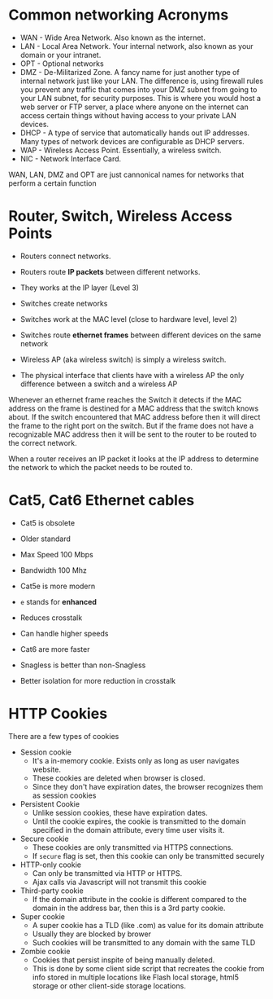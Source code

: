 # Common networking Acronyms

* WAN - Wide Area Network. Also known as the internet.
* LAN - Local Area Network. Your internal network, also known as your domain
or your intranet.
* OPT - Optional networks
* DMZ - De-Militarized Zone. A fancy name for just another type of internal
network just like your LAN. The difference is, using firewall rules you prevent any traffic that comes into your DMZ subnet from going to your LAN subnet, for security purposes. This is where you would host a web server or FTP server, a place where anyone on the internet can access certain things without having access to your private LAN devices.
* DHCP - A type of service that automatically hands out IP addresses. Many types
 of network devices are configurable as DHCP servers.
* WAP - Wireless Access Point.  Essentially, a wireless switch.
* NIC - Network Interface Card.

WAN, LAN, DMZ and OPT are just cannonical names for networks that perform a
certain function

# Router, Switch, Wireless Access Points

* Routers connect networks.
* Routers route **IP packets** between different networks.
* They works at the IP layer (Level 3)

* Switches create networks
* Switches work at the MAC level (close to hardware level, level 2)
* Switches route **ethernet frames** between different devices on the same
network

* Wireless AP (aka wireless switch) is simply a wireless switch.
* The physical interface that clients have with a wireless AP the only
difference between a switch and a wireless AP

Whenever an ethernet frame reaches the Switch it detects if the MAC address on
the frame is destined for a MAC address that the switch knows about. If the
switch encountered that MAC address before then it will direct the frame to
the right port on the switch. But if the frame does not have a recognizable
MAC address then it will be sent to the router to be routed to the correct
network.

When a router receives an IP packet it looks at the IP address to determine the
network to which the packet needs to be routed to.

# Cat5, Cat6 Ethernet cables

* Cat5 is obsolete
* Older standard
* Max Speed 100 Mbps
* Bandwidth 100 Mhz

* Cat5e is more modern
* `e` stands for **enhanced**
* Reduces crosstalk
* Can handle higher speeds

* Cat6 are more faster
* Snagless is better than non-Snagless
* Better isolation for more reduction in crosstalk

# HTTP Cookies

There are a few types of cookies

* Session cookie
  * It's a in-memory cookie. Exists only as long as user navigates website.
  * These cookies are deleted when browser is closed.
  * Since they don't have expiration dates, the browser recognizes them as
  session cookies
* Persistent Cookie
  * Unlike session cookies, these have expiration dates.
  * Until the cookie expires, the cookie is transmitted to the domain specified
  in the domain attribute, every time user visits it.
* Secure cookie
  * These cookies are only transmitted via HTTPS connections.
  * If `secure` flag is set, then this cookie can only be transmitted securely
* HTTP-only cookie
  * Can only be transmitted via HTTP or HTTPS.
  * Ajax calls via Javascript will not transmit this cookie
* Third-party cookie
  * If the domain attribute in the cookie is different compared to the domain
  in the address bar, then this is a 3rd party cookie.
* Super cookie
  * A super cookie has a TLD (like .com) as value for its domain attribute
  * Usually they are blocked by brower
  * Such cookies will be transmitted to any domain with the same TLD
* Zombie cookie
  * Cookies that persist inspite of being manually deleted.
  * This is done by some client side script that recreates the cookie from info
  stored in multiple locations like Flash local storage, html5 storage or other
  client-side storage locations.



